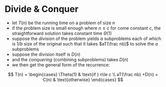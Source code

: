 # Divide & Conquer

- let $T(n)$ be the running time on a problem of size $n$
- if the problem size is small enough where $n \le c$ for come constant $c$, the straightforward solution takes constant time $\Theta(1)$
- suppose the *division* of the problem yields $a$ subproblems each of which is $1/b$ size of the original such that it takes $aT(\frac nb)$ to solve the $a$ subproblems
- suppose the division itself is $D(n)$
- and the *conquering* (combining subproblems) takes $D(n)$
- we then get the general form of the recurrence:

$$
T(n) = 
\begin{cases}
\Theta(1) & \text{if } n\le c \\
aT(\frac nb) +D(n) + C(n) & \text{otherwise}
\end{cases}
$$
